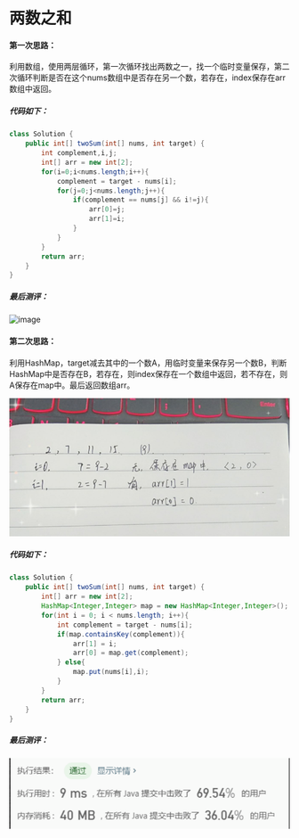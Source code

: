 # 两数之和

#### 第一次思路：

利用数组，使用两层循环，第一次循环找出两数之一，找一个临时变量保存，第二次循环判断是否在这个nums数组中是否存在另一个数，若存在，index保存在arr数组中返回。

##### 代码如下：

```java
class Solution {
    public int[] twoSum(int[] nums, int target) {
        int complement,i,j;
        int[] arr = new int[2];
        for(i=0;i<nums.length;i++){
            complement = target - nums[i];
            for(j=0;j<nums.length;j++){
                if(complement == nums[j] && i!=j){
                    arr[0]=j;
                    arr[1]=i;
                }
            }
        }
        return arr;
    }
}
```

##### 最后测评：

![image](https://github.com/xzr912/My-notes/blob/master/images/1563966500351.png)

#### 第二次思路：

利用HashMap，target减去其中的一个数A，用临时变量来保存另一个数B，判断HashMap中是否存在B，若存在，则index保存在一个数组中返回，若不存在，则A保存在map中。最后返回数组arr。

![image](https://github.com/xzr912/My-notes/blob/master/images/1564027256838.png)

##### 代码如下：

```java
class Solution {
    public int[] twoSum(int[] nums, int target) {
        int[] arr = new int[2];
        HashMap<Integer,Integer> map = new HashMap<Integer,Integer>();
        for(int i = 0; i < nums.length; i++){
            int complement = target - nums[i];
            if(map.containsKey(complement)){
                arr[1] = i;
                arr[0] = map.get(complement);
            } else{
                map.put(nums[i],i);
            }
        }
        return arr;
    }
}
```

##### 最后测评：

![image](https://github.com/xzr912/My-notes/blob/master/images/1564027440275.png)

